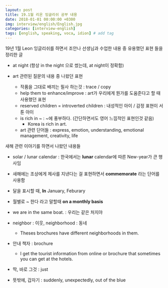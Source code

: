 ```yaml
---
layout: post
title: 19.1월 리온 잉글리쉬 공부 내용
date: 2018-01-01 00:00:00 +0300
img: interview/english/English.jpg
categories: [interview-english] 
tags: [english, speaking, voca, idion] # add tag
---
```


19년 1월 Leon 잉글리쉬를 하면서 조안나 선생님과 수업한 내용 중 유용했던 표현 들을 정리한 글

+ at night (항상 in the night 으로 썼는데, at night이 정확함)

+ art 관련된 질문의 내용 중 나왔던 표현
    + 작품을 그대로 배끼는 필사 하는것 : trace / copy
    + help them to enhance/improve : art가 우리에게 뭔가를 도움준다고 할 때 사용했던 표현
    + reserved children = introverted children : 내성적인 아이 / 감정 표현이 서툰 아이
    + is rich in ~ : ~에 풍부하다. (간단하면서도 영어 느낌적인 표현인것 같음)
        + Korea is rich in art.
    + art 관련 단어들 : express, emotion, understanding, emotional management, creativity, life
  
새해 관련 이야기를 하면서 나왔던 내용들  
+ solar / lunar calendar : 한국에서는 **lunar** calendar에 따른 New-year가 큰 행사임
+ 새해에는 조상에게 제사를 지낸다는 걸 표현하면서 **commemorate** 라는 단어를 사용함
+ 달을 표시할 때, **In** January, Feburary
+ 월별로 ~ 한다 라고 말할때 **on a monthly basis**

+ we are in the same boat. : 우리는 같은 처지야
+ neighbor : 이웃, neighborhood : 동네
    + Theses brochures have different neighborhoods in them.
    
+ 안내 책자 : brochure
    + I get the tourist information from online or brochure that sometimes you can get at the hotels.
+ 딱, 바로 그것 : just
+ 뜻밖에, 갑자기 : suddenly, unexpectedly, out of the blue

